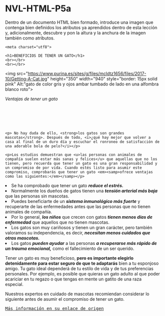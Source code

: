# NVL-HTML-P5a
Dentro de un documento HTML bien formado, introduce una imagen que contenga bien definidos los atributos ya aprendidos dentro de esta lección y, adicionalmente, descubre y pon la altura y la anchura de la imagen también como atributos.




<!DOCTYPE html> 
<html lang="es"> 

<head>

    <meta charset="utf8">

    <h1>BENEFICIOS DE TENER UN GATO</h1>
    <br></br>
    <br></br>

<img src="https://www.purina.es/sites/g/files/mcldtz1656/files/2017-10/Getting-A-Cat.jpg" height="350" width="940" style="border: 15px solid pink" Alt:"gato de color gris y ojos ambar tumbado de lado en una alfombra blanco roto">
<p><i>Ventajas de tener un gato</i></p>

</head>
<br></br>
<br></br>
<body>

    <p> No hay duda de ello, <strong>los gatos son grandes mascotas</strong>. Después de todo, <i>¿qué hay mejor que volver a casa al final de un duro día y escuchar el ronroneo de satisfacción de una adorable bola de pelo?</i></p>
    
    <p>Los estudios demuestran que <u>las personas con animales de compañía suelen estar más sanas y felices</u> que aquellas que no los tienen, pero recuerda que tener un gato es una gran responsabilidad y un compromiso de por vida. Cuando estés listo para asumir este compromiso, comprobarás que tener un gato <em><samp>ofrece ventajas como las siguientes:</em></samp></p>

<lu>
    <li> Se ha comprobado que tener un gato <b><i>reduce el estrés.</b></i>
    <li>Normalmente los dueños de gatos tienen una <b><i>tensión arterial más baja</b></i> que las personas sin mascotas.</li>
    <li>Puedes beneficiarte de un <b><i>sistema inmunológico más fuerte</b></i> y recuperarte de las enfermedades antes que las personas que no tienen animales de compañía.</li>
    <li>Por lo general, <b><i>los niños</b></i> que crecen con gatos <b><i>tienen menos días de enfermedad</b></i> que aquellos que no tienen mascotas.</li>
    <li>Los gatos son muy cariñosos y tienen un gran carácter, pero también valoramos su independencia, es decir, <b><i>necesitan menos cuidados que otras mascotas.</b></i></li>
    <li>Los gatos <b><i>pueden ayudar</b></i> a las personas <b><i>a recuperarse más rápido de un trauma emocional,</b></i> como el fallecimiento de un ser querido.</li>
</lu>

<p> Tener un gato es muy beneficioso, <strong>pero es importante elegirlo detenidamente para estar seguro de que te adaptarás</strong> bien a tu esponjoso amigo. Tu gato ideal dependerá de tu estilo de vida y de tus preferencias personales. Por ejemplo, es posible que quieras un gato adulto al que poder acariciar en tu regazo o que tengas en mente un gatito de una raza especial.</p>

<p>Nuestros expertos en cuidado de mascotas recomiendan considerar lo siguiente antes de asumir el compromiso de tener un gato.</p>

</footer>
<a href="https://www.purina.es/gatos/tener-nuevo-gato/buscar-gato-adecuado-para-mi/beneficios-de-tener-un-gato"><tt>Más información en su enlace de origen</a></tt>
</footer>

</body>

</html>
